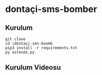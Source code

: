# dontaçi-sms-bomber


<h2>Kurulum</h2>

```console
git clone 
cd \dontaçi-sms-boomb
pip3 install -r requirements.txt
py astesms.py
```

<h2>Kurulum Videosu</h2>
